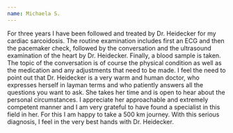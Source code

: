 ```yaml
---
name: Michaela S.
---
```

For three years I have been followed and treated by Dr. Heidecker for my cardiac sarcoidosis.
The routine examination includes first an ECG and then the pacemaker check, followed by the conversation and the ultrasound examination of the heart by Dr. Heidecker.
Finally, a blood sample is taken.
The topic of the conversation is of course the physical condition as well as the medication and any adjustments that need to be made.
I feel the need to point out that Dr. Heidecker is a very warm and human doctor,
who expresses herself in layman terms and who patiently answers all the questions you want to ask.
She takes her time and is open to hear about the personal circumstances. I appreciate her approachable and
extremely competent manner and I am very grateful to have found a specialist in this field in her.
For this I am happy to take a 500 km journey. With this serious diagnosis, I feel in the very best hands with Dr. Heidecker.